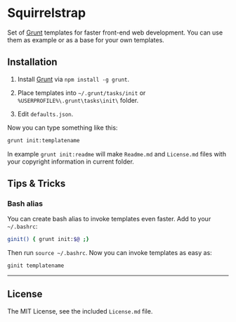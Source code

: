 # Squirrelstrap

Set of [Grunt](https://github.com/cowboy/grunt) templates for faster front-end web development. You can use them as example or as a base for your own templates.


## Installation

1. Install [Grunt](https://github.com/cowboy/grunt) via `npm install -g grunt`.

1. Place templates into `~/.grunt/tasks/init` or `%USERPROFILE%\.grunt\tasks\init\` folder.

1. Edit `defaults.json`.

Now you can type something like this:

```bash
grunt init:templatename
```

In example `grunt init:readme` will make `Readme.md` and `License.md` files with your copyright information in current folder.


## Tips & Tricks

### Bash alias

You can create bash alias to invoke templates even faster. Add to your `~/.bashrc`:

```bash
ginit() { grunt init:$@ ;}
```

Then run `source ~/.bashrc`. Now you can invoke templates as easy as:

```bash
ginit templatename
```


---

## License

The MIT License, see the included `License.md` file.